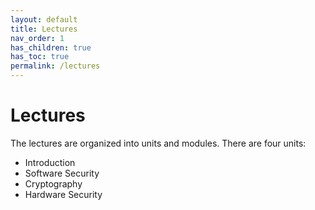 ```yaml
---
layout: default
title: Lectures
nav_order: 1
has_children: true
has_toc: true
permalink: /lectures
---
```


# Lectures

The lectures are organized into units and modules. There are four units:
- Introduction
- Software Security
- Cryptography
- Hardware Security

